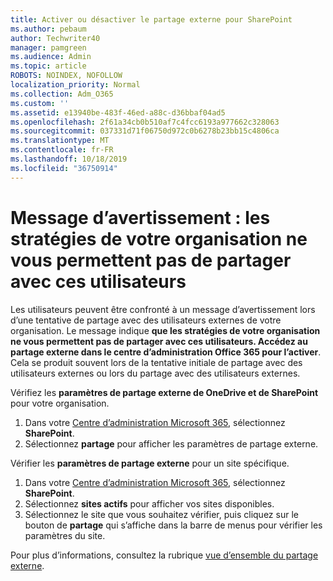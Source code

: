 ```yaml
---
title: Activer ou désactiver le partage externe pour SharePoint
ms.author: pebaum
author: Techwriter40
manager: pamgreen
ms.audience: Admin
ms.topic: article
ROBOTS: NOINDEX, NOFOLLOW
localization_priority: Normal
ms.collection: Adm_O365
ms.custom: ''
ms.assetid: e13940be-483f-46ed-a88c-d36bbaf04ad5
ms.openlocfilehash: 2f61a34cb0b510af7c4fcc6193a977662c328063
ms.sourcegitcommit: 037331d71f06750d972c0b6278b23bb15c4806ca
ms.translationtype: MT
ms.contentlocale: fr-FR
ms.lasthandoff: 10/18/2019
ms.locfileid: "36750914"
---
```

# <a name="warning-message-your-organizations-policies-dont-allow-you-to-share-with-these-users"></a>Message d’avertissement : les stratégies de votre organisation ne vous permettent pas de partager avec ces utilisateurs

Les utilisateurs peuvent être confronté à un message d’avertissement lors d’une tentative de partage avec des utilisateurs externes de votre organisation. Le message indique **que les stratégies de votre organisation ne vous permettent pas de partager avec ces utilisateurs. Accédez au partage externe dans le centre d’administration Office 365 pour l’activer**. Cela se produit souvent lors de la tentative initiale de partage avec des utilisateurs externes ou lors du partage avec des utilisateurs externes.

Vérifiez les **paramètres de partage externe de OneDrive et de SharePoint** pour votre organisation.

1. Dans votre [Centre d’administration Microsoft 365](https://admin.microsoft.com/AdminPortal/Home#/homepage">https://admin.microsoft.com/), sélectionnez **SharePoint**.
3. Sélectionnez **partage** pour afficher les paramètres de partage externe.

Vérifier les **paramètres de partage externe** pour un site spécifique.

1. Dans votre [Centre d’administration Microsoft 365](https://admin.microsoft.com/AdminPortal/Home#/homepage">https://admin.microsoft.com/), sélectionnez **SharePoint**.
2. Sélectionnez **sites actifs** pour afficher vos sites disponibles.
3. Sélectionnez le site que vous souhaitez vérifier, puis cliquez sur le bouton de **partage** qui s’affiche dans la barre de menus pour vérifier les paramètres du site.

Pour plus d’informations, consultez la rubrique [vue d’ensemble du partage externe](https://docs.microsoft.com/sharepoint/external-sharing-overview).